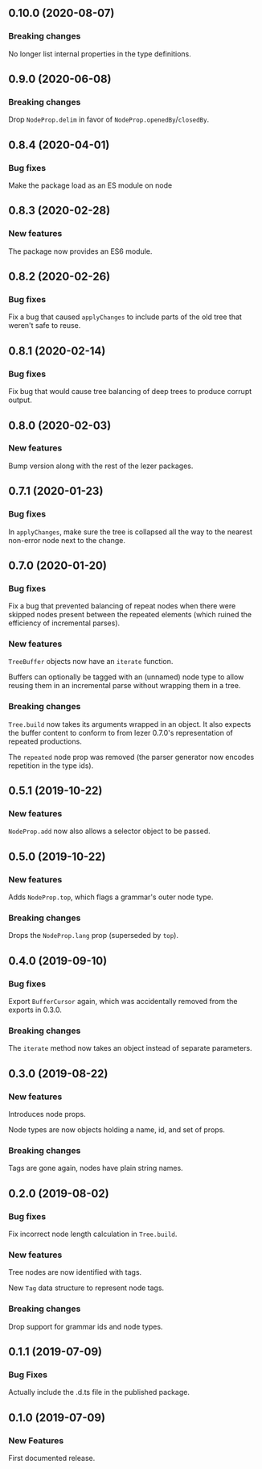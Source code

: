 ## 0.10.0 (2020-08-07)

### Breaking changes

No longer list internal properties in the type definitions.

## 0.9.0 (2020-06-08)

### Breaking changes

Drop `NodeProp.delim` in favor of `NodeProp.openedBy`/`closedBy`.

## 0.8.4 (2020-04-01)

### Bug fixes

Make the package load as an ES module on node

## 0.8.3 (2020-02-28)

### New features

The package now provides an ES6 module.

## 0.8.2 (2020-02-26)

### Bug fixes

Fix a bug that caused `applyChanges` to include parts of the old tree that weren't safe to reuse.

## 0.8.1 (2020-02-14)

### Bug fixes

Fix bug that would cause tree balancing of deep trees to produce corrupt output.

## 0.8.0 (2020-02-03)

### New features

Bump version along with the rest of the lezer packages.

## 0.7.1 (2020-01-23)

### Bug fixes

In `applyChanges`, make sure the tree is collapsed all the way to the
nearest non-error node next to the change.

## 0.7.0 (2020-01-20)

### Bug fixes

Fix a bug that prevented balancing of repeat nodes when there were skipped nodes present between the repeated elements (which ruined the efficiency of incremental parses).

### New features

`TreeBuffer` objects now have an `iterate` function.

Buffers can optionally be tagged with an (unnamed) node type to allow reusing them in an incremental parse without wrapping them in a tree.

### Breaking changes

`Tree.build` now takes its arguments wrapped in an object. It also expects the buffer content to conform to from lezer 0.7.0's representation of repeated productions.

The `repeated` node prop was removed (the parser generator now encodes repetition in the type ids).

## 0.5.1 (2019-10-22)

### New features

`NodeProp.add` now also allows a selector object to be passed.

## 0.5.0 (2019-10-22)

### New features

Adds `NodeProp.top`, which flags a grammar's outer node type.

### Breaking changes

Drops the `NodeProp.lang` prop (superseded by `top`).

## 0.4.0 (2019-09-10)

### Bug fixes

Export `BufferCursor` again, which was accidentally removed from the exports in 0.3.0.

### Breaking changes

The `iterate` method now takes an object instead of separate parameters.

## 0.3.0 (2019-08-22)

### New features

Introduces node props.

Node types are now objects holding a name, id, and set of props.

### Breaking changes

Tags are gone again, nodes have plain string names.

## 0.2.0 (2019-08-02)

### Bug fixes

Fix incorrect node length calculation in `Tree.build`.

### New features

Tree nodes are now identified with tags.

New `Tag` data structure to represent node tags.

### Breaking changes

Drop support for grammar ids and node types.

## 0.1.1 (2019-07-09)

### Bug Fixes

Actually include the .d.ts file in the published package.

## 0.1.0 (2019-07-09)

### New Features

First documented release.
